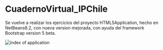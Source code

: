 # CuadernoVirtual_IPChile

Se vuelve a realizar los ejercicios del proyecto HTML5Application, hecho en NetBeans8.2,
con nueva version mejorada, con ayuda del framework Bootstrap version 5 beta.

![index of application](https://user-images.githubusercontent.com/51731637/107130744-62bc3880-68af-11eb-82a4-6332ea843ec8.PNG)